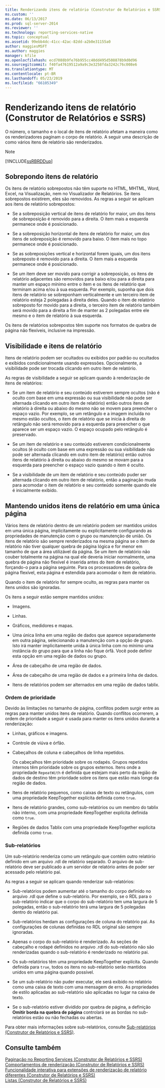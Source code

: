 ```yaml
---
title: Renderizando itens de relatório (Construtor de Relatórios e SSRS) | Microsoft Docs
ms.custom: ''
ms.date: 06/13/2017
ms.prod: sql-server-2014
ms.reviewer: ''
ms.technology: reporting-services-native
ms.topic: conceptual
ms.assetid: 99ebb4dc-41cc-42ac-82dd-a2b0e31155a0
author: maggiesMSFT
ms.author: maggies
manager: kfile
ms.openlocfilehash: ecd7088b9fe76b955cc40dd495d508878b9d0d96
ms.sourcegitcommit: f40fa47619512a9a9c3e3258fda3242c76c008e6
ms.translationtype: MT
ms.contentlocale: pt-BR
ms.lasthandoff: 05/23/2019
ms.locfileid: "66105349"
---
```

# <a name="rendering-report-items-report-builder-and-ssrs"></a>Renderizando itens de relatório (Construtor de Relatórios e SSRS)
  O número, o tamanho e o local de itens de relatório afetam a maneira como os renderizadores paginam o corpo de relatório. A seguir uma descrição de como vários itens de relatório são renderizados.  
  
> [!NOTE]  
>  [!INCLUDE[ssRBRDDup](../../includes/ssrbrddup-md.md)]  
  
## <a name="overlapping-report-items"></a>Sobrepondo itens de relatório  
 Os itens de relatório sobrepostos não têm suporte no HTML, MHTML, Word, Excel, na Visualização, nem no Visualizador de Relatórios. Se itens sobrepostos existirem, eles são removidos. As regras a seguir se aplicam aos itens de relatório sobrepostos:  
  
-   Se a sobreposição vertical de itens de relatório for maior, um dos itens de sobreposição é removido para a direita. O item mais a esquerda permanece onde é posicionado.  
  
-   Se a sobreposição horizontal de itens de relatório for maior, um dos itens de sobreposição é removido para baixo. O item mais no topo permanece onde é posicionado.  
  
-   Se as sobreposições vertical e horizontal forem iguais, um dos itens sobreposto é removido para a direita. O item mais a esquerda permanece onde é posicionado.  
  
-   Se um item deve ser movido para corrigir a sobreposição, os itens de relatório adjacentes são removidos para baixo e/ou para a direita para manter um espaço mínimo entre o item e os itens de relatório que terminam acima e/ou à sua esquerda. Por exemplo, suponha que dois itens de relatório se sobreponham verticalmente e um terceiro item de relatório esteja 2 polegadas à direita deles. Quando o item de relatório sobreposto for movido para a direita, o terceiro item de relatório também será movido para a direita a fim de manter as 2 polegadas entre ele mesmo e o item de relatório à sua esquerda.  
  
 Os itens de relatórios sobrepostos têm suporte nos formatos de quebra de página não flexíveis, inclusive na impressão.  
  
## <a name="visibility-and-report-items"></a>Visibilidade e itens de relatório  
 Itens de relatório podem ser ocultados ou exibidos por padrão ou ocultados e exibidos condicionalmente usando expressões. Opcionalmente, a visibilidade pode ser trocada clicando em outro item de relatório.  
  
 As regras de visibilidade a seguir se aplicam quando à renderização de itens de relatórios:  
  
-   Se um item de relatório e seu conteúdo estiverem sempre ocultos (não é oculto com base em uma expressão ou sua visibilidade não pode ser alternada clicando em outro item de relatório) então outros itens de relatório à direita ou abaixo do mesmo não se movem para preencher o espaço vazio. Por exemplo, se um retângulo e a imagem incluída no mesmo estão ocultos, o item de relatório que se inicia à direita do retângulo não será removido para a esquerda para preencher o que aparece ser um espaço vazio. O espaço ocupado pelo retângulo é preservado.  
  
-   Se um item de relatório e seu conteúdo estiverem condicionalmente ocultos (é oculto com base em uma expressão ou sua visibilidade não pode ser alternada clicando em outro item de relatório) então outros itens de relatório à direita ou abaixo do mesmo se movam para a esquerda para preencher o espaço vazio quando o item é oculto.  
  
-   Se a visibilidade de um item de relatório e seu conteúdo puder ser alternada clicando em outro item de relatório, então a paginação muda para acomodar o item de relatório e seu conteúdo somente quando ele é inicialmente exibido.  
  
## <a name="keeping-report-items-together-on-a-single-page"></a>Mantendo unidos itens de relatório em uma única página  
 Vários itens de relatório dentro de um relatório podem ser mantidos unidos em uma única página, implicitamente ou explicitamente configurando as propriedades de manutenção com o grupo ou manutenção de união. Os itens de relatório são sempre renderizados na mesma página se o item de relatório não tiver qualquer quebra de página lógica e for menor em tamanho de que a área utilizável da página. Se um item de relatório não couber totalmente na página na qual ele deveria iniciar normalmente, uma quebra de página não flexível é inserida antes do item de relatório, forçando-o para a página seguinte. Para os processadores de quebra de página flexível, esta página é estendida para acomodar o item de relatório.  
  
 Quando o item de relatório for sempre oculto, as regras para manter os itens unidos são ignoradas.  
  
 Os itens a seguir estão sempre mantidos unidos:  
  
-   Imagens.  
  
-   Linhas.  
  
-   Gráficos, medidores e mapas.  
  
-   Uma única linha em uma região de dados que aparece separadamente em outra página, selecionando a manutenção com a opção de grupo. Isto irá manter implicitamente unida à única linha com no mínimo uma instância do grupo para que a linha não fique órfã. Você pode definir esta opção em uma região de dados ou grupo.  
  
-   Área de cabeçalho de uma região de dados.  
  
-   Área de cabeçalho de uma região de dados e a primeira linha de dados.  
  
-   Itens de relatórios podem ser alternados em uma região de dados tablix.  
  
### <a name="priority-order"></a>Ordem de prioridade  
 Devido às limitações no tamanho de página, conflitos podem surgir entre as regras para manter unidos itens de relatório. Quando conflitos ocorrerem, a ordem de prioridade a seguir é usada para manter os itens unidos durante a renderização:  
  
-   Linhas, gráficos e imagens.  
  
-   Controle de viúva e órfão.  
  
-   Cabeçalhos de coluna e cabeçalhos de linha repetidos.  
  
     Os cabeçalhos têm prioridade sobre os rodapés. Grupos repetidos internos têm prioridade sobre os grupos externos. Itens onde a propriedade `RepeatWith` é definida que estejam mais perto da região de dados de destino têm prioridade sobre os itens que estão mais longe da região de dados.  
  
-   Itens de relatório pequenos, como caixas de texto ou retângulos, com uma propriedade KeepTogether explícita definida como `true`.  
  
-   Itens de relatório grandes, como sub-relatórios ou um membro do tablix não interno, com uma propriedade KeepTogether explícita definida como `true`.  
  
-   Regiões de dados Tablix com uma propriedade KeepTogether explícita definida como `true`.  
  
### <a name="subreports"></a>Sub-relatórios  
 Um sub-relatório renderiza como um retângulo que contém outro relatório definido em um arquivo .rdl de relatório separado. O arquivo de sub-relatório deve ser publicado a um servidor de relatório antes de poder ser acessado pelo relatório pai.  
  
 As regras a seguir se aplicam quando renderizar sub-relatórios:  
  
-   Sub-relatórios podem aumentar até o tamanho do corpo definido no arquivo .rdl que define o sub-relatório. Por exemplo, se o RDL para o sub-relatório indicar que o corpo do sub-relatório tem uma largura de 5 polegadas, então o sub-relatório terá uma largura de 5 polegadas dentro do relatório pai.  
  
-   Sub-relatórios herdam as configurações de coluna do relatório pai. As configurações de colunas definidas no RDL original são sempre ignoradas.  
  
-   Apenas o corpo do sub-relatório é renderizado. As seções de cabeçalho e rodapé definidos no arquivo .rdl do sub-relatório não são renderizadas quando o sub-relatório é renderizado no relatório pai.  
  
-   Os sub-relatórios têm uma propriedade KeepTogether explícita. Quando definida para `true`, todos os itens no sub-relatório serão mantidos unidos em uma página quando possível.  
  
-   Se um sub-relatório não puder executar, ele será exibido no relatório como uma caixa de texto com uma mensagem de erro. As propriedades de estilo aplicadas ao sub-relatório são aplicadas no lugar na caixa de texto.  
  
-   Se o sub-relatório estiver dividido por quebra de página, a definição **Omitir borda na quebra de página** controlará se as bordas no sub-relatórios estão ou não fechadas ou abertas.  
  
 Para obter mais informações sobre sub-relatórios, consulte [Sub-relatórios &#40;Construtor de Relatórios e SSRS&#41;](subreports-report-builder-and-ssrs.md).  
  
## <a name="see-also"></a>Consulte também  
 [Paginação no Reporting Services &#40;Construtor de Relatórios e SSRS&#41;](pagination-in-reporting-services-report-builder-and-ssrs.md)   
 [Comportamentos de renderização &#40;Construtor de Relatórios e SSRS&#41;](rendering-behaviors-report-builder-and-ssrs.md)   
 [Funcionalidade interativa para extensões de renderização de relatório diferentes &#40;Construtor de Relatórios e SSRS&#41;](../report-builder/interactive-functionality-different-report-rendering-extensions.md)   
 [Listas &#40;Construtor de Relatórios e SSRS&#41;](tables-matrices-and-lists-report-builder-and-ssrs.md)  
  
  
